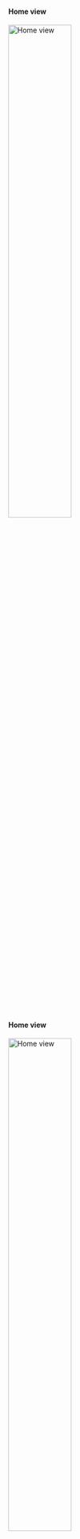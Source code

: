 <h4>Home view</h4>
<img src="https://i.imgur.com/AKHxuwY.png" alt="Home view" style=" width: 50%; aspect-ratio: 0.5;">

<h4>Home view</h4>
<img src="https://i.imgur.com/xJ80n99.png" alt="Home view" style=" width: 50%; aspect-ratio: 0.5;">

<h4>Detail list view</h4>
<img src="https://i.imgur.com/WiwZnvY.png" alt="Detail list view" style=" width: 50%; aspect-ratio: 0.5;">

<h4>Detail song view</h4>
<img src="https://i.imgur.com/lic6SAM.png" alt="Detail song view" style=" width: 50%; aspect-ratio: 0.5;">
